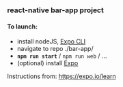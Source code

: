### react-native bar-app project

#### To launch:
- install nodeJS, [Expo CLI](https://reactnative.dev/docs/environment-setup)
- navigate to repo ./bar-app/
- **`npm run start`** / `npm run web` / ...
- (optional) install [Expo](https://play.google.com/store/apps/details?id=host.exp.exponent&hl=en)

Instructions from: https://expo.io/learn
